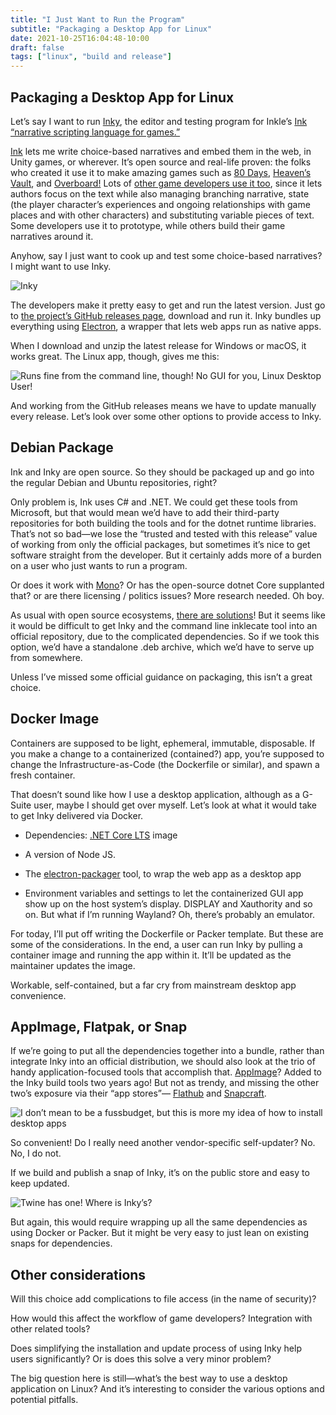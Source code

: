 ```yaml
---
title: "I Just Want to Run the Program"
subtitle: "Packaging a Desktop App for Linux"
date: 2021-10-25T16:04:48-10:00
draft: false
tags: ["linux", "build and release"]
---
```

## Packaging a Desktop App for Linux

Let’s say I want to run [Inky](https://github.com/inkle/inky), the editor and testing program for Inkle’s [Ink “narrative scripting language for games.”](https://www.inklestudios.com/ink/)

[Ink](https://www.youtube.com/watch?v=KYBf6Ko1I2k) lets me write choice-based narratives and embed them in the web, in Unity games, or wherever. It’s open source and real-life proven: the folks who created it use it to make amazing games such as [80 Days](https://www.inklestudios.com/80days/), [Heaven’s Vault](https://www.inklestudios.com/heavensvault/), and [Overboard!](https://www.inklestudios.com/overboard/) Lots of [other game developers use it too](https://www.mcvuk.com/development-news/want-your-story-to-drive-your-game-rather-than-vice-versa-inkle-and-failbetter-discuss-the-storytelling-potential-of-the-open-source-ink/), since it lets authors focus on the text while also managing branching narrative, state (the player character’s experiences and ongoing relationships with game places and with other characters) and substituting variable pieces of text. Some developers use it to prototype, while others build their game narratives around it.

Anyhow, say I just want to cook up and test some choice-based narratives? I might want to use Inky.

![Inky](/img/using-inky.gif "From the Inky Github repository")

The developers make it pretty easy to get and run the latest version. Just go to [the project’s GitHub releases page](https://github.com/inkle/inky/releases), download and run it. Inky bundles up everything using [Electron](https://www.electronjs.org/), a wrapper that lets web apps run as native apps.

When I download and unzip the latest release for Windows or macOS, it works great. The Linux app, though, gives me this:

![](/img/cant-run-inky.png "Runs fine from the command line, though! No GUI for you, Linux Desktop User!")

And working from the GitHub releases means we have to update manually every release. Let’s look over some other options to provide access to Inky.

## Debian Package

Ink and Inky are open source. So they should be packaged up and go into the regular Debian and Ubuntu repositories, right?

Only problem is, Ink uses C# and .NET. We could get these tools from Microsoft, but that would mean we’d have to add their third-party repositories for both building the tools and for the dotnet runtime libraries. That’s not so bad—we lose the “trusted and tested with this release” value of working from only the official packages, but sometimes it’s nice to get software straight from the developer. But it certainly adds more of a burden on a user who just wants to run a program.

Or does it work with [Mono](https://packages.debian.org/bullseye/mono-complete)? Or has the open-source dotnet Core supplanted that? or are there licensing / politics issues? More research needed. Oh boy.

As usual with open source ecosystems, [there are solutions](https://github.com/qmfrederik/dotnet-packaging)! But it seems like it would be difficult to get Inky and the command line inklecate tool into an official repository, due to the complicated dependencies. So if we took this option, we’d have a standalone .deb archive, which we’d have to serve up from somewhere.

Unless I’ve missed some official guidance on packaging, this isn’t a great choice.

## Docker Image

Containers are supposed to be light, ephemeral, immutable, disposable. If you make a change to a containerized (contained?) app, you’re supposed to change the Infrastructure-as-Code (the Dockerfile or similar), and spawn a fresh container.

That doesn’t sound like how I use a desktop application, although as a G-Suite user, maybe I should get over myself. Let’s look at what it would take to get Inky delivered via Docker.

- Dependencies: [.NET Core LTS](https://hub.docker.com/_/microsoft-dotnet-runtime/) image

- A version of Node JS.

- The [electron-packager](https://github.com/electron/electron-packager) tool, to wrap the web app as a desktop app

- Environment variables and settings to let the containerized GUI app show up on the host system’s display. DISPLAY and Xauthority and so on. But what if I’m running Wayland? Oh, there’s probably an emulator.


For today, I’ll put off writing the Dockerfile or Packer template. But these are some of the considerations. In the end, a user can run Inky by pulling a container image and running the app within it. It’ll be updated as the maintainer updates the image.

Workable, self-contained, but a far cry from mainstream desktop app convenience.

## AppImage, Flatpak, or Snap

If we’re going to put all the dependencies together into a bundle, rather than integrate Inky into an official distribution, we should also look at the trio of handy application-focused tools that accomplish that. [AppImage](https://appimage.org/)? Added to the Inky build tools two years ago! But not as trendy, and missing the other two’s exposure via their “app stores”— [Flathub](https://flathub.org/home) and [Snapcraft](https://snapcraft.io/store).

![](/img/snap-store.png "I don’t mean to be a fussbudget, but this is more my idea of how to install desktop apps")

So convenient! Do I really need another vendor-specific self-updater? No. No, I do not.

If we build and publish a snap of Inky, it’s on the public store and easy to keep updated.

![](/img/twine-snap.png "Twine has one! Where is Inky’s?")

But again, this would require wrapping up all the same dependencies as using Docker or Packer. But it might be very easy to just lean on existing snaps for dependencies.

## Other considerations

Will this choice add complications to file access (in the name of security)?

How would this affect the workflow of game developers? Integration with other related tools?

Does simplifying the installation and update process of using Inky help users significantly? Or is does this solve a very minor problem?

The big question here is still—what’s the best way to use a desktop application on Linux? And it’s interesting to consider the various options and potential pitfalls.

